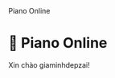 <!DOCTYPE html>
<html>
<head>
  <meta charset="UTF-8">
  Piano Online
</head>
<body>
  <h1>🎹 Piano Online</h1>
  <p>Xin chào giaminhdepzai!</p>
</body>
</html>
